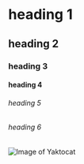# heading 1
## heading 2
### heading 3
#### heading 4
###### heading 5
###### heading 6


![Image of Yaktocat](https://octodex.github.com/images/yaktocat.png)
